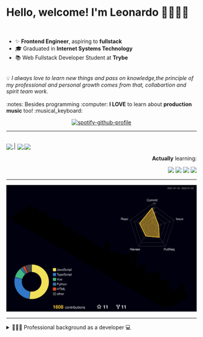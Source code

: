 # Hello, welcome! I'm Leonardo 🌈👨🏽‍💻
<p align="right">
<img src="https://upload.wikimedia.org/wikipedia/en/thumb/0/05/Flag_of_Brazil.svg/1200px-Flag_of_Brazil.svg.png" width=20 height=15 / >
<img src="https://upload.wikimedia.org/wikipedia/commons/2/2b/Bandeira_do_estado_de_S%C3%A3o_Paulo.svg" width=20 height=15 / >
</p>

- ✨ <b>Frontend Engineer</b>, aspiring to <b>fullstack</b>
- 🎓 Graduated in <b>Internet Systems Technology</b>
- 📚 Web Fullstack Developer Student at <b>Trybe</b>
<br>
💡 <i>I always love to learn new things and pass on knowledge,the principle of my professional and personal growth comes from that, collabartion and spirit team work.</i>
<br><br>
:notes: Besides programming :computer:
<b>I LOVE</b> to learn about <b>production music</b> too! :musical_keyboard:

<div align=center>
    
 [![spotify-github-profile](https://spotify-github-profile.vercel.app/api/view?uid=lcds90&cover_image=true&theme=novatorem&bar_color=ac61d2&bar_color_cover=false)](https://spotify-github-profile.vercel.app/api/view?uid=lcds90&redirect=true)
    
</div>

* * *

<br />
    
<div align="left">

<a href="https://lcds.vercel.app/">
   <img align="center" src="https://img.shields.io/badge/Access-Portfolio-purple"/>
</a> |
<a href="https://www.linkedin.com/in/lcds90/">
  <img align="center" src="https://img.shields.io/static/v1?logo=linkedin&label=linkedin&message=lcds90&color=blue&style=for-the-badge"/>
</a>
<a href="mailto:lcds90@gmail.com">
  <img align="center" src="https://img.shields.io/static/v1?&logo=gmail&label=Send&message=Email&color=red&style=for-the-badge" />
</a>   
 
</div>

<div align="right"> 
       
**Actually** learning:
 
<img src="https://badges.aleen42.com/src/vue.svg">
<img src="https://badges.aleen42.com/src/typescript.svg">
<img src="https://badges.aleen42.com/src/node.svg">
<img src="https://badges.aleen42.com/src/jest_1.svg">
</div>

* * *

![](./profile-3d-contrib/profile-night-rainbow.svg)


* * *
       
<details>
       
<summary>👨🏽‍💻 Professional background as a developer 💻</summary>
    
  <div align="justify">


<div align="center">
<a href="https://wakatime.com/@lcds90">
  <img align="center" src="https://github-readme-stats.vercel.app/api/top-langs/?username=lcds90&langs_count=10&theme=gruvbox&layout=compact&include_all_commits=true" width="400px"/>
</a>
<a href="https://wakatime.com/@lcds90">
  <img align="center" width="400px" src="https://github-readme-stats.vercel.app/api/wakatime?username=lcds90&theme=gruvbox&layout=compact"/>
</a>
</div>

<br/>

<div align="center">
    
<a href="https://wakatime.com/@lcds90">
  <img align="center" width="400px" src="https://github-readme-stats.vercel.app/api?username=lcds90&count_private=true&theme=gruvbox"/>
</a>
<!-- <img align="center" width="300px" src="https://github-profile-trophy.vercel.app/?username=lcds90&row=2&column=3&theme=gruvbox"/> -->

<img align="center" width="400px" src="https://github-readme-streak-stats.herokuapp.com/?user=lcds90&theme=dark"/>

</div>

<br />
              
<!--START_SECTION:waka-->
![Code Time](http://img.shields.io/badge/Code%20Time-1%2C774%20hrs%204%20mins-blue)

![Profile Views](http://img.shields.io/badge/Profile%20Views-6-blue)

![Lines of code](https://img.shields.io/badge/From%20Hello%20World%20I%27ve%20Written-1%20Million%20lines%20of%20code-blue)

**🐱 My GitHub Data** 

> 🏆 1,009 Contributions in the Year 2022
 > 
> 📦 655.2 kB Used in GitHub's Storage 
 > 
> 🚫 Not Opted to Hire
 > 
> 📜 78 Public Repositories 
 > 
> 🔑 62 Private Repositories  
 > 
**I'm a Night 🦉** 

```text
🌞 Morning    166 commits    ███░░░░░░░░░░░░░░░░░░░░░░   14.8% 
🌆 Daytime    303 commits    ██████░░░░░░░░░░░░░░░░░░░   27.01% 
🌃 Evening    430 commits    █████████░░░░░░░░░░░░░░░░   38.32% 
🌙 Night      223 commits    █████░░░░░░░░░░░░░░░░░░░░   19.88%

```
📅 **I'm Most Productive on Sunday** 

```text
Monday       150 commits    ███░░░░░░░░░░░░░░░░░░░░░░   13.37% 
Tuesday      157 commits    ███░░░░░░░░░░░░░░░░░░░░░░   13.99% 
Wednesday    90 commits     ██░░░░░░░░░░░░░░░░░░░░░░░   8.02% 
Thursday     122 commits    ██░░░░░░░░░░░░░░░░░░░░░░░   10.87% 
Friday       107 commits    ██░░░░░░░░░░░░░░░░░░░░░░░   9.54% 
Saturday     200 commits    ████░░░░░░░░░░░░░░░░░░░░░   17.83% 
Sunday       296 commits    ██████░░░░░░░░░░░░░░░░░░░   26.38%

```


📊 **This Week I Spent My Time On** 

```text
⌚︎ Time Zone: America/Sao_Paulo

💬 Programming Languages: 
Vue.js                   8 hrs 22 mins       ███████████░░░░░░░░░░░░░░   44.89% 
TypeScript               4 hrs 49 mins       ██████░░░░░░░░░░░░░░░░░░░   25.85% 
Python                   2 hrs 5 mins        ██░░░░░░░░░░░░░░░░░░░░░░░   11.23% 
JSON                     1 hr 17 mins        █░░░░░░░░░░░░░░░░░░░░░░░░   6.89% 
JavaScript               1 hr 8 mins         █░░░░░░░░░░░░░░░░░░░░░░░░   6.11%

🔥 Editors: 
VS Code                  18 hrs 39 mins      █████████████████████████   100.0%

💻 Operating System: 
Linux                    18 hrs 39 mins      █████████████████████████   100.0%

```

**I Mostly Code in JavaScript** 

```text
JavaScript               47 repos            ████████████░░░░░░░░░░░░░   50.54% 
TypeScript               23 repos            ██████░░░░░░░░░░░░░░░░░░░   24.73% 
Vue                      9 repos             ██░░░░░░░░░░░░░░░░░░░░░░░   9.68% 
HTML                     6 repos             █░░░░░░░░░░░░░░░░░░░░░░░░   6.45% 
C#                       3 repos             ░░░░░░░░░░░░░░░░░░░░░░░░░   3.23%

```


**Timeline**

![Chart not found](https://raw.githubusercontent.com/lcds90/lcds90/main/charts/bar_graph.png) 


 Last Updated on 22/07/2022 19:06:18 UTC
<!--END_SECTION:waka-->
              
              
   </div>
</details>
